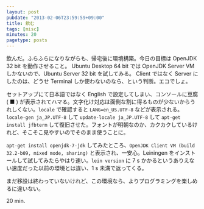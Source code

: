 ```yaml
---
layout: post
pubdate: "2013-02-06T23:59:59+09:00"
title: 飲む
tags: [misc]
minutes: 20
pagetype: posts
---
```

飲んだ。ふらふらになりながらも、帰宅後に環境構築。今日の目標は OpenJDK 32 bit を動作させること。 Ubuntu Desktop 64 bit では OpenJDK Server VM しかないので、Ubuntu Server 32 bit を試してみる。 Client ではなく Server にしたのは、どうせ Terminal しか使わないのなら、という判断。エコでしょ。

セットアップにて日本語ではなく English で設定してしまい、コンソールに豆腐 ( ■ ) が表示されてハマる。文字化け対応は面倒な割に得るものが少ないからうれしくない。`locale` で確認すると `LANG=en_US.UTF-8` などが表示される。`locale-gen ja_JP.UTF-8` して `update-locale ja_JP.UTF-8` して `apt-get install jfbterm` して復旧させた。フォントが明朝なのか、カクカクしているけれど、そこそこ見やすいのでそのまま使うことに。

`apt-get install openjdk-7-jdk` してみたところ、`OpenJDK Client VM (build 32.2-b09, mixed mode, sharing)` と表示され、一安心。Leiningen をインストールして試してみたらやはり速い。`lein version` に 7 s かかるというありえない速度だった以前の環境とは違い、1 s 未満で返ってくる。

まだ移設は終わっていないけれど、この環境なら、よりプログラミングを楽しめるに違いない。

20 min.

